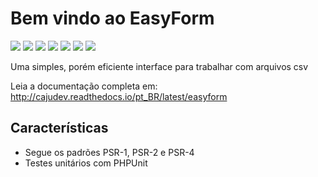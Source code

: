 Bem vindo ao EasyForm
======================

[![](https://img.shields.io/packagist/v/cajudev/easyform.svg)](https://packagist.org/packages/cajudev/easyform)
[![](https://img.shields.io/packagist/dt/cajudev/easyform.svg)](https://packagist.org/packages/cajudev/easyform)
[![](https://img.shields.io/github/license/cajudev/easyform.svg)](https://raw.githubusercontent.com/cajudev/easyform/master/LICENSE)
[![](https://img.shields.io/travis/cajudev/easyform.svg)](https://travis-ci.org/cajudev/easyform)
[![](https://coveralls.io/repos/github/cajudev/easyform/badge.svg?branch=master)](https://coveralls.io/github/cajudev/easyform)
[![](https://img.shields.io/github/issues/cajudev/easyform.svg)](https://github.com/cajudev/easyform/issues)
[![](https://img.shields.io/github/contributors/cajudev/easyform.svg)](https://github.com/cajudev/easyform/graphs/contributors)

Uma simples, porém eficiente interface para trabalhar com arquivos csv

Leia a documentação completa em: http://cajudev.readthedocs.io/pt_BR/latest/easyform

Características
---------------

* Segue os padrões PSR-1, PSR-2 e PSR-4
* Testes unitários com PHPUnit
